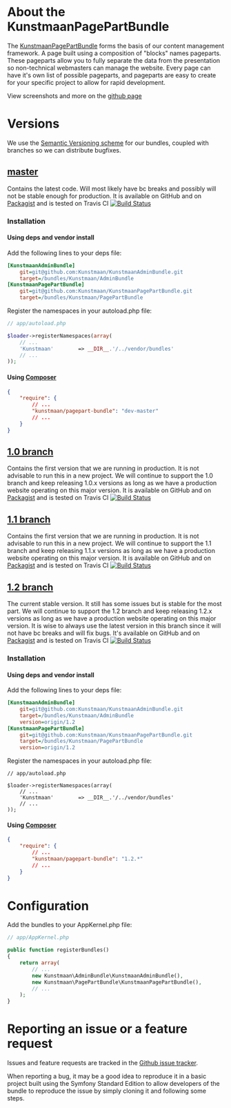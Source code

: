 # About the KunstmaanPagePartBundle

The [KunstmaanPagePartBundle](https://github.com/Kunstmaan/KunstmaanPagePartBundle) forms the basis of our content management
framework. A page built using a composition of "blocks" names pageparts. These pageparts allow you to fully separate the
data from the presentation so non-technical webmasters can manage the website. Every page can have it's own list of possible pageparts,
and pageparts are easy to create for your specific project to allow for rapid development.

View screenshots and more on the [github page](http://kunstmaan.github.com/KunstmaanPagePartBundle)

# Versions

We use the [Semantic Versioning scheme](http://semver.org) for our bundles, coupled with branches so we can distribute
bugfixes.

## [master](https://github.com/Kunstmaan/KunstmaanPagePartBundle)

Contains the latest code. Will most likely have bc breaks and possibly will not be stable enough for production. It is
available on GitHub and on [Packagist](http://packagist.org/packages/kunstmaan/pagepart-bundle) and is tested on
Travis CI [![Build Status](https://secure.travis-ci.org/Kunstmaan/KunstmaanPagePartBundle.png?branch=master)](http://travis-ci.org/Kunstmaan/KunstmaanPagePartBundle)

### Installation
#### Using deps and vendor install

Add the following lines to your deps file:

```ini
[KunstmaanAdminBundle]
    git=git@github.com:Kunstmaan/KunstmaanAdminBundle.git
    target=/bundles/Kunstmaan/AdminBundle
[KunstmaanPagePartBundle]
    git=git@github.com:Kunstmaan/KunstmaanPagePartBundle.git
    target=/bundles/Kunstmaan/PagePartBundle
```

Register the namespaces in your autoload.php file:

```php
// app/autoload.php

$loader->registerNamespaces(array(
    // ...
    'Kunstmaan'        => __DIR__.'/../vendor/bundles'
    // ...
));

```

#### Using [Composer](http://getcomposer.org)

```json
{
    "require": {
        // ...
        "kunstmaan/pagepart-bundle": "dev-master"
        // ...
    }
}
```

## [1.0 branch](https://github.com/Kunstmaan/KunstmaanPagePartBundle/tree/1.0)

Contains the first version that we are running in production. It is not advisable to run this in a new project. We will
continue to support the 1.0 branch and keep releasing 1.0.x versions as long as we have a production website operating
on this major version. It is available on GitHub and on [Packagist](http://packagist.org/packages/kunstmaan/pagepart-bundle)
and is tested on Travis CI [![Build Status](https://secure.travis-ci.org/Kunstmaan/KunstmaanPagePartBundle.png?branch=1.0)](http://travis-ci.org/Kunstmaan/KunstmaanPagePartBundle)

## [1.1 branch](https://github.com/Kunstmaan/KunstmaanPagePartBundle/tree/1.1)

Contains the first version that we are running in production. It is not advisable to run this in a new project. We will
continue to support the 1.1 branch and keep releasing 1.1.x versions as long as we have a production website operating
on this major version. It is available on GitHub and on [Packagist](http://packagist.org/packages/kunstmaan/pagepart-bundle)
and is tested on Travis CI [![Build Status](https://secure.travis-ci.org/Kunstmaan/KunstmaanPagePartBundle.png?branch=1.1)](http://travis-ci.org/Kunstmaan/KunstmaanPagePartBundle)

## [1.2 branch](https://github.com/Kunstmaan/KunstmaanPagePartBundle/tree/1.2)

The current stable version. It still has some issues but is stable for the most part. We will continue to support the
1.2 branch and keep releasing 1.2.x versions as long as we have a production website operating on this major version.
It is wise to always use the latest version in this branch since it will not have bc breaks and will fix bugs. It's
available on GitHub and on [Packagist](http://packagist.org/packages/kunstmaan/pagepart-bundle) and is tested on
Travis CI [![Build Status](https://secure.travis-ci.org/Kunstmaan/KunstmaanPagePartBundle.png?branch=1.2)](http://travis-ci.org/Kunstmaan/KunstmaanPagePartBundle)

### Installation
#### Using deps and vendor install

Add the following lines to your deps file:

```ini
[KunstmaanAdminBundle]
    git=git@github.com:Kunstmaan/KunstmaanAdminBundle.git
    target=/bundles/Kunstmaan/AdminBundle
    version=origin/1.2
[KunstmaanPagePartBundle]
    git=git@github.com:Kunstmaan/KunstmaanPagePartBundle.git
    target=/bundles/Kunstmaan/PagePartBundle
    version=origin/1.2
```

Register the namespaces in your autoload.php file:

```
// app/autoload.php

$loader->registerNamespaces(array(
    // ...
    'Kunstmaan'        => __DIR__.'/../vendor/bundles'
    // ...
));

```

#### Using [Composer](http://getcomposer.org)

```json
{
    "require": {
        // ...
        "kunstmaan/pagepart-bundle": "1.2.*"
        // ...
    }
}
```

# Configuration

Add the bundles to your AppKernel.php file:

```php
// app/AppKernel.php

public function registerBundles()
{
    return array(
        // ...
        new Kunstmaan\AdminBundle\KunstmaanAdminBundle(),
        new Kunstmaan\PagePartBundle\KunstmaanPagePartBundle(),
        // ...
    );
}
```

# Reporting an issue or a feature request

Issues and feature requests are tracked in the [Github issue tracker](https://github.com/Kunstmaan/KunstmaanSearchBundle/issues).

When reporting a bug, it may be a good idea to reproduce it in a basic project built using the Symfony Standard Edition
to allow developers of the bundle to reproduce the issue by simply cloning it and following some steps.
